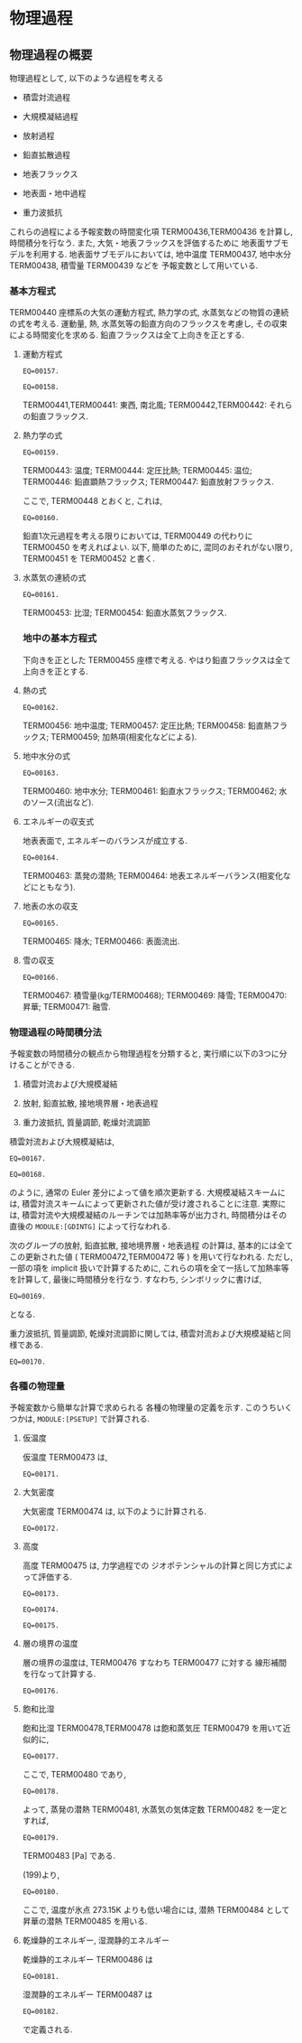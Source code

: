 # 物理過程

## 物理過程の概要

物理過程として, 以下のような過程を考える

  - 積雲対流過程

  - 大規模凝結過程

  - 放射過程

  - 鉛直拡散過程

  - 地表フラックス

  - 地表面・地中過程

  - 重力波抵抗

これらの過程による予報変数の時間変化項 TERM00436,TERM00436 を計算し, 時間積分を行なう. また, 大気・地表フラックスを評価するために 地表面サブモデルを利用する. 地表面サブモデルにおいては, 地中温度 TERM00437, 地中水分 TERM00438, 積雪量 TERM00439 などを 予報変数として用いている.

### 基本方程式

TERM00440 座標系の大気の運動方程式, 熱力学の式, 水蒸気などの物質の連続の式を考える. 運動量, 熱, 水蒸気等の鉛直方向のフラックスを考慮し, その収束による時間変化を求める. 鉛直フラックスは全て上向きを正とする.

1.  運動方程式
    
        EQ=00157.
    
        EQ=00158.
    
    TERM00441,TERM00441: 東西, 南北風; TERM00442,TERM00442: それらの鉛直フラックス.

2.  熱力学の式
    
        EQ=00159.
    
    TERM00443: 温度; TERM00444: 定圧比熱; TERM00445: 温位; TERM00446: 鉛直顕熱フラックス; TERM00447: 鉛直放射フラックス.
    
    ここで, TERM00448 とおくと, これは,
    
        EQ=00160.
    
    鉛直1次元過程を考える限りにおいては, TERM00449 の代わりに TERM00450 を考えればよい. 以下, 簡単のために, 混同のおそれがない限り, TERM00451 を TERM00452 と書く.

3.  水蒸気の連続の式
    
        EQ=00161.
    
    TERM00453: 比湿; TERM00454: 鉛直水蒸気フラックス.
    
    ### 地中の基本方程式
    
    下向きを正とした TERM00455 座標で考える. やはり鉛直フラックスは全て上向きを正とする.

4.  熱の式
    
        EQ=00162.
    
    TERM00456: 地中温度; TERM00457: 定圧比熱; TERM00458: 鉛直熱フラックス; TERM00459; 加熱項(相変化などによる).

5.  地中水分の式
    
        EQ=00163.
    
    TERM00460: 地中水分; TERM00461: 鉛直水フラックス; TERM00462; 水のソース(流出など).

6.  エネルギーの収支式
    
    地表表面で, エネルギーのバランスが成立する.
    
        EQ=00164.
    
    TERM00463: 蒸発の潜熱; TERM00464: 地表エネルギーバランス(相変化などにともなう).

7.  地表の水の収支
    
        EQ=00165.
    
    TERM00465: 降水; TERM00466: 表面流出.

8.  雪の収支
    
        EQ=00166.
    
    TERM00467: 積雪量(kg/TERM00468); TERM00469: 降雪; TERM00470: 昇華; TERM00471: 融雪.

### 物理過程の時間積分法

予報変数の時間積分の観点から物理過程を分類すると, 実行順に以下の3つに分けることができる.

1.  積雲対流および大規模凝結

2.  放射, 鉛直拡散, 接地境界層・地表過程

3.  重力波抵抗, 質量調節, 乾燥対流調節

積雲対流および大規模凝結は,

    EQ=00167.

    EQ=00168.

のように, 通常の Euler 差分によって値を順次更新する. 大規模凝結スキームには, 積雲対流スキームによって更新された値が受け渡されることに注意. 実際には, 積雲対流や大規模凝結のルーチンでは加熱率等が出力され, 時間積分はその直後の `MODULE:[GDINTG]` によって行なわれる.

次のグループの放射, 鉛直拡散, 接地境界層・地表過程 の計算は, 基本的には全てこの更新された値 ( TERM00472,TERM00472 等 ) を用いて行なわれる. ただし, 一部の項を implicit 扱いで計算するために, これらの項を全て一括して加熱率等を計算して, 最後に時間積分を行なう. すなわち, シンボリックに書けば,

    EQ=00169.

となる.

重力波抵抗, 質量調節, 乾燥対流調節に関しては, 積雲対流および大規模凝結と同様である.

    EQ=00170.

### 各種の物理量

予報変数から簡単な計算で求められる 各種の物理量の定義を示す. このうちいくつかは, `MODULE:[PSETUP]` で計算される.

1.  仮温度
    
    仮温度 TERM00473 は,
    
        EQ=00171.

2.  大気密度
    
    大気密度 TERM00474 は, 以下のように計算される.
    
        EQ=00172.

3.  高度
    
    高度 TERM00475 は, 力学過程での ジオポテンシャルの計算と同じ方式によって評価する.
    
        EQ=00173.
    
        EQ=00174.
    
        EQ=00175.

4.  層の境界の温度
    
    層の境界の温度は, TERM00476 すなわち TERM00477 に対する 線形補間を行なって計算する.
    
        EQ=00176.

5.  飽和比湿
    
    飽和比湿 TERM00478,TERM00478 は飽和蒸気圧 TERM00479 を用いて近似的に,
    
        EQ=00177.
    
    ここで, TERM00480 であり,
    
        EQ=00178.
    
    よって, 蒸発の潜熱 TERM00481, 水蒸気の気体定数 TERM00482 を一定とすれば,
    
        EQ=00179.
    
    TERM00483 \[Pa\] である.
    
    (199)より,
    
        EQ=00180.
    
    ここで, 温度が氷点 273.15K よりも低い場合には, 潜熱 TERM00484 として昇華の潜熱 TERM00485 を用いる.

6.  乾燥静的エネルギー, 湿潤静的エネルギー
    
    乾燥静的エネルギー TERM00486 は
    
        EQ=00181.
    
    湿潤静的エネルギー TERM00487 は
    
        EQ=00182.
    
    で定義される.

